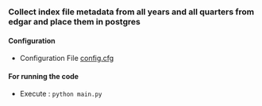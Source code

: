 ### Collect index file metadata from all years and all quarters from edgar and place them in postgres

#### Configuration

  - Configuration File [config.cfg](config.cfg)

#### For running the code

  - Execute : ``` python main.py ```